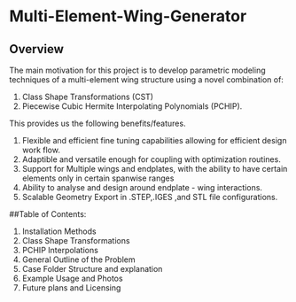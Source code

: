 # Multi-Element-Wing-Generator
## Overview
The main motivation for this project is to develop parametric modeling techniques of a multi-element wing structure using a novel combination of:
1. Class Shape Transformations (CST) 
2. Piecewise Cubic Hermite Interpolating Polynomials (PCHIP).

This provides us the following benefits/features.
1. Flexible and efficient fine tuning capabilities allowing for efficient design work flow.
2. Adaptible and versatile enough for coupling with optimization routines.
3. Support for Multiple wings and endplates, with the ability to have certain elements only in certain spanwise ranges
4. Ability to analyse and design around endplate - wing interactions.
5. Scalable Geometry Export in .STEP,.IGES ,and STL file configurations.

##Table of Contents:
1. Installation Methods
2. Class Shape Transformations
3. PCHIP Interpolations
4. General Outline of the Problem
5. Case Folder Structure and explanation
6. Example Usage and Photos
7. Future plans and Licensing
